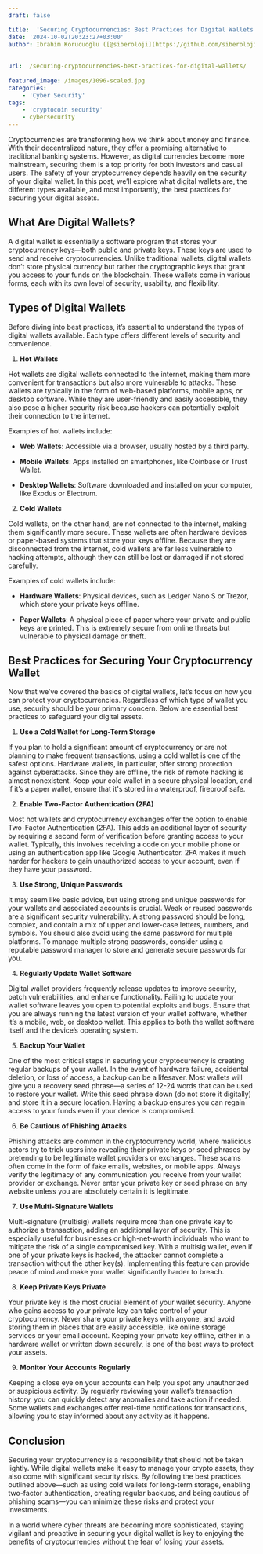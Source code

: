 ```yaml
---
draft: false

title:  'Securing Cryptocurrencies: Best Practices for Digital Wallets'
date: '2024-10-02T20:23:27+03:00'
author: İbrahim Korucuoğlu ([@siberoloji](https://github.com/siberoloji))
 
 
url:  /securing-cryptocurrencies-best-practices-for-digital-wallets/
 
featured_image: /images/1096-scaled.jpg
categories:
    - 'Cyber Security'
tags:
    - 'cryptocoin security'
    - cybersecurity
---
```



Cryptocurrencies are transforming how we think about money and finance. With their decentralized nature, they offer a promising alternative to traditional banking systems. However, as digital currencies become more mainstream, securing them is a top priority for both investors and casual users. The safety of your cryptocurrency depends heavily on the security of your digital wallet. In this post, we’ll explore what digital wallets are, the different types available, and most importantly, the best practices for securing your digital assets.



## What Are Digital Wallets?



A digital wallet is essentially a software program that stores your cryptocurrency keys—both public and private keys. These keys are used to send and receive cryptocurrencies. Unlike traditional wallets, digital wallets don’t store physical currency but rather the cryptographic keys that grant you access to your funds on the blockchain. These wallets come in various forms, each with its own level of security, usability, and flexibility.



## Types of Digital Wallets



Before diving into best practices, it’s essential to understand the types of digital wallets available. Each type offers different levels of security and convenience.



1. **Hot Wallets**



Hot wallets are digital wallets connected to the internet, making them more convenient for transactions but also more vulnerable to attacks. These wallets are typically in the form of web-based platforms, mobile apps, or desktop software. While they are user-friendly and easily accessible, they also pose a higher security risk because hackers can potentially exploit their connection to the internet.



Examples of hot wallets include:


* **Web Wallets**: Accessible via a browser, usually hosted by a third party.

* **Mobile Wallets**: Apps installed on smartphones, like Coinbase or Trust Wallet.

* **Desktop Wallets**: Software downloaded and installed on your computer, like Exodus or Electrum.




2. **Cold Wallets**



Cold wallets, on the other hand, are not connected to the internet, making them significantly more secure. These wallets are often hardware devices or paper-based systems that store your keys offline. Because they are disconnected from the internet, cold wallets are far less vulnerable to hacking attempts, although they can still be lost or damaged if not stored carefully.



Examples of cold wallets include:


* **Hardware Wallets**: Physical devices, such as Ledger Nano S or Trezor, which store your private keys offline.

* **Paper Wallets**: A physical piece of paper where your private and public keys are printed. This is extremely secure from online threats but vulnerable to physical damage or theft.




## Best Practices for Securing Your Cryptocurrency Wallet



Now that we’ve covered the basics of digital wallets, let’s focus on how you can protect your cryptocurrencies. Regardless of which type of wallet you use, security should be your primary concern. Below are essential best practices to safeguard your digital assets.



1. **Use a Cold Wallet for Long-Term Storage**



If you plan to hold a significant amount of cryptocurrency or are not planning to make frequent transactions, using a cold wallet is one of the safest options. Hardware wallets, in particular, offer strong protection against cyberattacks. Since they are offline, the risk of remote hacking is almost nonexistent. Keep your cold wallet in a secure physical location, and if it’s a paper wallet, ensure that it's stored in a waterproof, fireproof safe.



2. **Enable Two-Factor Authentication (2FA)**



Most hot wallets and cryptocurrency exchanges offer the option to enable Two-Factor Authentication (2FA). This adds an additional layer of security by requiring a second form of verification before granting access to your wallet. Typically, this involves receiving a code on your mobile phone or using an authentication app like Google Authenticator. 2FA makes it much harder for hackers to gain unauthorized access to your account, even if they have your password.



3. **Use Strong, Unique Passwords**



It may seem like basic advice, but using strong and unique passwords for your wallets and associated accounts is crucial. Weak or reused passwords are a significant security vulnerability. A strong password should be long, complex, and contain a mix of upper and lower-case letters, numbers, and symbols. You should also avoid using the same password for multiple platforms. To manage multiple strong passwords, consider using a reputable password manager to store and generate secure passwords for you.



4. **Regularly Update Wallet Software**



Digital wallet providers frequently release updates to improve security, patch vulnerabilities, and enhance functionality. Failing to update your wallet software leaves you open to potential exploits and bugs. Ensure that you are always running the latest version of your wallet software, whether it’s a mobile, web, or desktop wallet. This applies to both the wallet software itself and the device’s operating system.



5. **Backup Your Wallet**



One of the most critical steps in securing your cryptocurrency is creating regular backups of your wallet. In the event of hardware failure, accidental deletion, or loss of access, a backup can be a lifesaver. Most wallets will give you a recovery seed phrase—a series of 12-24 words that can be used to restore your wallet. Write this seed phrase down (do not store it digitally) and store it in a secure location. Having a backup ensures you can regain access to your funds even if your device is compromised.



6. **Be Cautious of Phishing Attacks**



Phishing attacks are common in the cryptocurrency world, where malicious actors try to trick users into revealing their private keys or seed phrases by pretending to be legitimate wallet providers or exchanges. These scams often come in the form of fake emails, websites, or mobile apps. Always verify the legitimacy of any communication you receive from your wallet provider or exchange. Never enter your private key or seed phrase on any website unless you are absolutely certain it is legitimate.



7. **Use Multi-Signature Wallets**



Multi-signature (multisig) wallets require more than one private key to authorize a transaction, adding an additional layer of security. This is especially useful for businesses or high-net-worth individuals who want to mitigate the risk of a single compromised key. With a multisig wallet, even if one of your private keys is hacked, the attacker cannot complete a transaction without the other key(s). Implementing this feature can provide peace of mind and make your wallet significantly harder to breach.



8. **Keep Private Keys Private**



Your private key is the most crucial element of your wallet security. Anyone who gains access to your private key can take control of your cryptocurrency. Never share your private keys with anyone, and avoid storing them in places that are easily accessible, like online storage services or your email account. Keeping your private key offline, either in a hardware wallet or written down securely, is one of the best ways to protect your assets.



9. **Monitor Your Accounts Regularly**



Keeping a close eye on your accounts can help you spot any unauthorized or suspicious activity. By regularly reviewing your wallet’s transaction history, you can quickly detect any anomalies and take action if needed. Some wallets and exchanges offer real-time notifications for transactions, allowing you to stay informed about any activity as it happens.



## Conclusion



Securing your cryptocurrency is a responsibility that should not be taken lightly. While digital wallets make it easy to manage your crypto assets, they also come with significant security risks. By following the best practices outlined above—such as using cold wallets for long-term storage, enabling two-factor authentication, creating regular backups, and being cautious of phishing scams—you can minimize these risks and protect your investments.



In a world where cyber threats are becoming more sophisticated, staying vigilant and proactive in securing your digital wallet is key to enjoying the benefits of cryptocurrencies without the fear of losing your assets.
